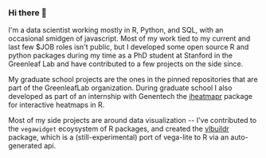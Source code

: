 ### Hi there 👋

I'm a data scientist working mostly in R, Python, and SQL, with an occasional smidgen of javascript.  Most of my work tied to my current and last few $JOB roles isn't public, but I developed some open source R and python packages during my time as a PhD student at Stanford in the Greenleaf Lab and have contributed to a few projects on the side since.

My graduate school projects are the ones in the pinned repositories that are part of the GreenleafLab organization. During graduate school I also developed as part of an internship with Genentech the [iheatmapr](https://github.com/ropensci/iheatmapr) package for interactive heatmaps in R.  

Most of my side projects are around data visualization -- I've contributed to the `vegawidget` ecoysystem of R packages, and created the [vlbuildr](https://github.com/vegawidget/vlbuildr) package, which is a (still-experimental) port of vega-lite to R via an auto-generated api.  

